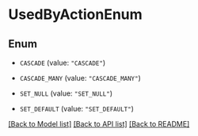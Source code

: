 # UsedByActionEnum

## Enum


* `CASCADE` (value: `"CASCADE"`)

* `CASCADE_MANY` (value: `"CASCADE_MANY"`)

* `SET_NULL` (value: `"SET_NULL"`)

* `SET_DEFAULT` (value: `"SET_DEFAULT"`)


[[Back to Model list]](../README.md#documentation-for-models) [[Back to API list]](../README.md#documentation-for-api-endpoints) [[Back to README]](../README.md)


